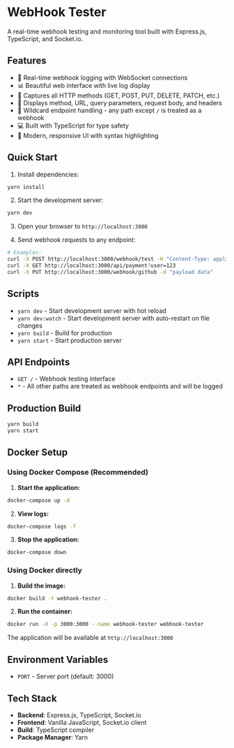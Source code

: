 # WebHook Tester

A real-time webhook testing and monitoring tool built with Express.js, TypeScript, and Socket.io.

## Features

- 🚀 Real-time webhook logging with WebSocket connections
- 📊 Beautiful web interface with live log display
- 🔗 Captures all HTTP methods (GET, POST, PUT, DELETE, PATCH, etc.)
- 📝 Displays method, URL, query parameters, request body, and headers
- 🎯 Wildcard endpoint handling - any path except `/` is treated as a webhook
- 💻 Built with TypeScript for type safety
- 🎨 Modern, responsive UI with syntax highlighting

## Quick Start

1. Install dependencies:
```bash
yarn install
```

2. Start the development server:
```bash
yarn dev
```

3. Open your browser to `http://localhost:3000`

4. Send webhook requests to any endpoint:
```bash
# Examples:
curl -X POST http://localhost:3000/webhook/test -H "Content-Type: application/json" -d '{"test": true}'
curl -X GET http://localhost:3000/api/payment?user=123
curl -X PUT http://localhost:3000/webhook/github -d "payload data"
```

## Scripts

- `yarn dev` - Start development server with hot reload
- `yarn dev:watch` - Start development server with auto-restart on file changes
- `yarn build` - Build for production
- `yarn start` - Start production server

## API Endpoints

- `GET /` - Webhook testing interface
- `*` - All other paths are treated as webhook endpoints and will be logged

## Production Build

```bash
yarn build
yarn start
```

## Docker Setup

### Using Docker Compose (Recommended)

1. **Start the application:**
```bash
docker-compose up -d
```

2. **View logs:**
```bash
docker-compose logs -f
```

3. **Stop the application:**
```bash
docker-compose down
```

### Using Docker directly

1. **Build the image:**
```bash
docker build -t webhook-tester .
```

2. **Run the container:**
```bash
docker run -d -p 3000:3000 --name webhook-tester webhook-tester
```

The application will be available at `http://localhost:3000`

## Environment Variables

- `PORT` - Server port (default: 3000)

## Tech Stack

- **Backend**: Express.js, TypeScript, Socket.io
- **Frontend**: Vanilla JavaScript, Socket.io client
- **Build**: TypeScript compiler
- **Package Manager**: Yarn